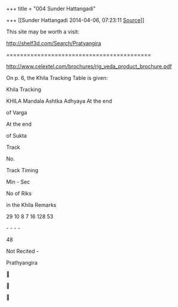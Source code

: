 +++
title = "004 Sunder Hattangadi"

+++
[[Sunder Hattangadi	2014-04-06, 07:23:11 [Source](https://groups.google.com/g/samskrita/c/oZuA18X4ScM)]]



  

This site may be worth a visit:

  

<http://shelf3d.com/Search/Pratyangira>

  

==========================================



  

<http://www.celextel.com/brochures/rig_veda_product_brochure.pdf>

  

On p. 6, the Khila Tracking Table is given:

Khila Tracking

  

KHILA Mandala Ashtka Adhyaya At the end

  

of Varga

  

At the end

  

of Sukta

  

Track

  

No.

  

Track Timing

  

Min - Sec

  

No of Riks

  

in the Khila Remarks

  



  



  

29 10 8 7 16 128 53

  

\- - - -

  

48

  

Not Recited -

  

Prathyangira

  

  

  

  

  







